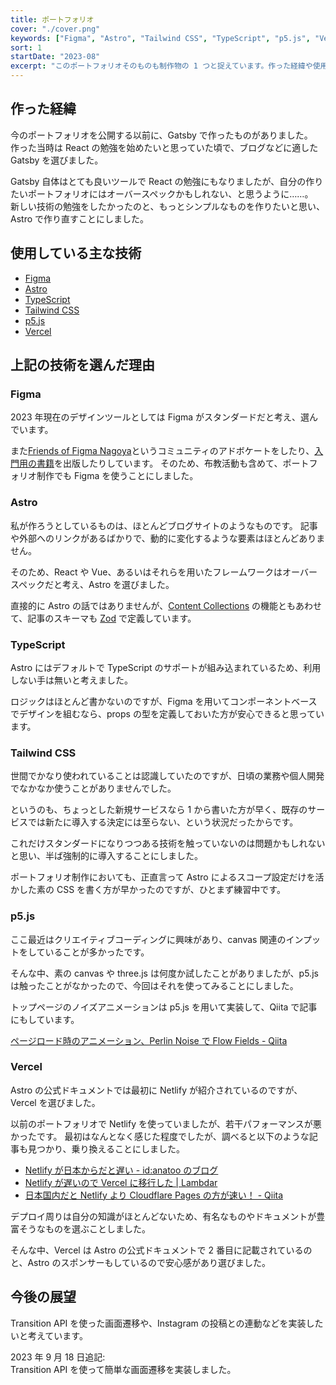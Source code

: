 ```yaml
---
title: ポートフォリオ
cover: "./cover.png"
keywords: ["Figma", "Astro", "Tailwind CSS", "TypeScript", "p5.js", "Vercel"]
sort: 1
startDate: "2023-08"
excerpt: "このポートフォリオそのものも制作物の 1 つと捉えています。作った経緯や使用している技術、今後の展望などを記載します。"
---
```


## 作った経緯

今のポートフォリオを公開する以前に、Gatsby で作ったものがありました。  
作った当時は React の勉強を始めたいと思っていた頃で、ブログなどに適した Gatsby を選びました。

Gatsby 自体はとても良いツールで React の勉強にもなりましたが、自分の作りたいポートフォリオにはオーバースペックかもしれない、と思うように……。  
新しい技術の勉強をしたかったのと、もっとシンプルなものを作りたいと思い、Astro で作り直すことにしました。

## 使用している主な技術

- [Figma](https://www.figma.com/)
- [Astro](https://astro.build/)
- [TypeScript](https://www.typescriptlang.org/)
- [Tailwind CSS](https://tailwindcss.com/)
- [p5.js](https://p5js.org/)
- [Vercel](https://vercel.com/)

## 上記の技術を選んだ理由

### Figma

2023 年現在のデザインツールとしては Figma がスタンダードだと考え、選んでいます。

また[Friends of Figma Nagoya](https://friends.figma.com/nagoya/)というコミュニティのアドボケートをしたり、[入門用の書籍](/works/figma-introduction-to-design)を出版したりしています。
そのため、布教活動も含めて、ポートフォリオ制作でも Figma を使うことにしました。

### Astro

私が作ろうとしているものは、ほとんどブログサイトのようなものです。
記事や外部へのリンクがあるばかりで、動的に変化するような要素はほとんどありません。

そのため、React や Vue、あるいはそれらを用いたフレームワークはオーバースペックだと考え、Astro を選びました。

直接的に Astro の話ではありませんが、[Content Collections](https://docs.astro.build/en/guides/content-collections/) の機能ともあわせて、記事のスキーマも [Zod](https://zod.dev/) で定義しています。

### TypeScript

Astro にはデフォルトで TypeScript のサポートが組み込まれているため、利用しない手は無いと考えました。

ロジックはほとんど書かないのですが、Figma を用いてコンポーネントベースでデザインを組むなら、props の型を定義しておいた方が安心できると思っています。

### Tailwind CSS

世間でかなり使われていることは認識していたのですが、日頃の業務や個人開発でなかなか使うことがありませんでした。

というのも、ちょっとした新規サービスなら 1 から書いた方が早く、既存のサービスでは新たに導入する決定には至らない、という状況だったからです。

これだけスタンダードになりつつある技術を触っていないのは問題かもしれないと思い、半ば強制的に導入することにしました。

ポートフォリオ制作においても、正直言って Astro によるスコープ設定だけを活かした素の CSS を書く方が早かったのですが、ひとまず練習中です。

### p5.js

ここ最近はクリエイティブコーディングに興味があり、canvas 関連のインプットをしていることが多かったです。

そんな中、素の canvas や three.js は何度か試したことがありましたが、p5.js は触ったことがなかったので、今回はそれを使ってみることにしました。

トップページのノイズアニメーションは p5.js を用いて実装して、Qiita で記事にもしています。

[ページロード時のアニメーション、Perlin Noise で Flow Fields - Qiita](https://qiita.com/xrxoxcxox/items/7d374d27637a4e9edf15)

### Vercel

Astro の公式ドキュメントでは最初に Netlify が紹介されているのですが、Vercel を選びました。

以前のポートフォリオで Netlify を使っていましたが、若干パフォーマンスが悪かったです。
最初はなんとなく感じた程度でしたが、調べると以下のような記事も見つかり、乗り換えることにしました。

- [Netlify が日本からだと遅い - id:anatoo のブログ](https://blog.anatoo.jp/2020-08-03)
- [Netlify が遅いので Vercel に移行した | Lambdar](https://www.lambdar.me/archives/migrating-to-vercel-from-netlify-due-to-performance-issues/)
- [日本国内だと Netlify より Cloudflare Pages の方が速い！ - Qiita](https://qiita.com/akitkat/items/dcbe4fcaacc051753e2b)

デプロイ周りは自分の知識がほとんどないため、有名なものやドキュメントが豊富そうなものを選ぶことしました。

そんな中、Vercel は Astro の公式ドキュメントで 2 番目に記載されているのと、Astro のスポンサーもしているので安心感があり選びました。

## 今後の展望

Transition API を使った画面遷移や、Instagram の投稿との連動などを実装したいと考えています。

2023 年 9 月 18 日追記:  
Transition API を使って簡単な画面遷移を実装しました。
